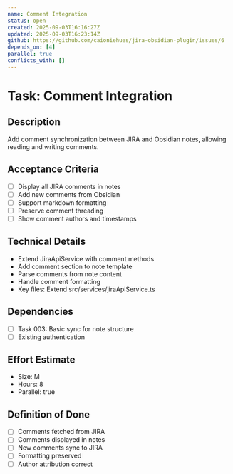 ```yaml
---
name: Comment Integration
status: open
created: 2025-09-03T16:16:27Z
updated: 2025-09-03T16:23:14Z
github: https://github.com/caioniehues/jira-obsidian-plugin/issues/6
depends_on: [4]
parallel: true
conflicts_with: []
---
```


# Task: Comment Integration

## Description
Add comment synchronization between JIRA and Obsidian notes, allowing reading and writing comments.

## Acceptance Criteria
- [ ] Display all JIRA comments in notes
- [ ] Add new comments from Obsidian
- [ ] Support markdown formatting
- [ ] Preserve comment threading
- [ ] Show comment authors and timestamps

## Technical Details
- Extend JiraApiService with comment methods
- Add comment section to note template
- Parse comments from note content
- Handle comment formatting
- Key files: Extend src/services/jiraApiService.ts

## Dependencies
- [ ] Task 003: Basic sync for note structure
- [ ] Existing authentication

## Effort Estimate
- Size: M
- Hours: 8
- Parallel: true

## Definition of Done
- [ ] Comments fetched from JIRA
- [ ] Comments displayed in notes
- [ ] New comments sync to JIRA
- [ ] Formatting preserved
- [ ] Author attribution correct
